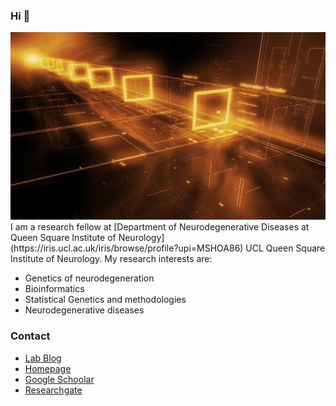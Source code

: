 ### Hi 👋


<p align="Centre">
<img src="./headerimage.jpg" alt="Data Analysis" width="900" height="300>                                                   
</p> </n>                                                            
                                                                     
                                                                  
</p>
<p align="Justify">
I am a research fellow at [Department of Neurodegenerative Diseases at Queen Square Institute of Neurology](https://iris.ucl.ac.uk/iris/browse/profile?upi=MSHOA86) UCL Queen Square Institute of Neurology. My research interests are:

- Genetics of neurodegeneration
- Bioinformatics
- Statistical Genetics and methodologies
- Neurodegenerative diseases

### Contact

- [Lab Blog](https://hardy-lab-statistical-genetics.github.io/)
- [Homepage](https://iris.ucl.ac.uk/iris/browse/profile?upi=MSHOA86)
- [Google Schoolar](https://scholar.google.co.uk/citations?user=T2LfphYAAAAJ&hl=en)
- [Researchgate](https://www.researchgate.net/profile/Maryam-Shoai)
